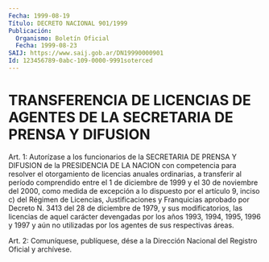 ```yaml
---
Fecha: 1999-08-19
Título: DECRETO NACIONAL 901/1999
Publicación:
  Organismo: Boletín Oficial
  Fecha: 1999-08-23
SAIJ: https://www.saij.gob.ar/DN19990000901
Id: 123456789-0abc-109-0000-9991soterced
---
```

# TRANSFERENCIA DE LICENCIAS DE AGENTES DE LA SECRETARIA DE PRENSA Y DIFUSION

<a id="1"></a>
Art. 1: Autorízase  a  los  funcionarios  de  la SECRETARIA DE PRENSA  Y  DIFUSION de la PRESIDENCIA DE LA NACION con  competencia para resolver  el  otorgamiento  de licencias anuales ordinarias, a transferir al período comprendido entre el 1 de diciembre de 1999 y el  30  de  noviembre  del 2000, como  medida  de  excepción  a  lo dispuesto por el artículo  9,  inciso  c) del Régimen de Licencias, Justificaciones y Franquicias aprobado por Decreto N. 3413 del 28 de diciembre de 1979, y sus modificatorios,  las  licencias  de  aquel carácter  devengadas  por los años 1993, 1994, 1995, 1996 y 1997  y aún  no  utilizadas  por  los  agentes  de  sus  respectivas  áreas.

<a id="2"></a>
Art. 2: Comuníquese, publíquese,  dése a la Dirección Nacional del Registro Oficial y archívese.
